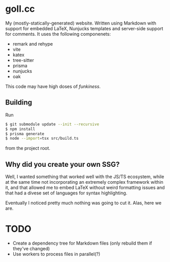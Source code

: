 goll.cc
=======

My (mostly-statically-generated) website. Written using Markdown with support
for embedded LaTeX, Nunjucks templates and server-side support for comments.
It uses the following componenets:

 - remark and rehype
 - vite
 - katex
 - tree-sitter
 - prisma
 - nunjucks
 - oak

This code may have high doses of *funkiness*.

## Building

Run

```sh
$ git submodule update --init --recursive
$ npm install
$ prisma generate
$ node --import=tsx src/build.ts
```

from the project root.

## Why did you create your own SSG?

Well, I wanted something that worked well with the JS/TS ecosystem,
while at the same time not incorporating an extremely complex framework
within it, and that allowed me to embed LaTeX without weird formatting
issues and that had a divese set of languages for syntax highlighting.

Eventually I noticed pretty much nothing was going to cut it. Alas, here we are.

# TODO

 - Create a dependency tree for Markdown files (only rebuild them if they've changed)
 - Use workers to process files in parallel(?)
